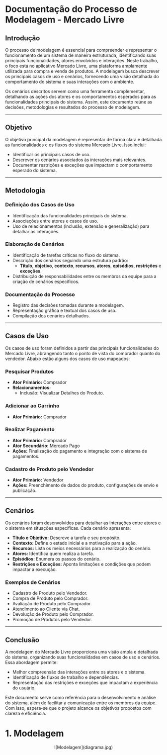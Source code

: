 # Documentação do Processo de Modelagem - Mercado Livre

## Introdução

O processo de modelagem é essencial para compreender e representar o funcionamento de um sistema de maneira estruturada, identificando suas principais funcionalidades, atores envolvidos e interações. Neste trabalho, o foco está no aplicativo Mercado Livre, uma plataforma amplamente utilizada para compra e venda de produtos. A modelagem busca descrever os principais casos de uso e cenários, fornecendo uma visão detalhada do comportamento do sistema e suas interações com o ambiente.

Os cenários descritos servem como uma ferramenta complementar, detalhando as ações dos atores e os comportamentos esperados para as funcionalidades principais do sistema. Assim, este documento reúne as decisões, metodologias e resultados do processo de modelagem.

---

## Objetivo

O objetivo principal da modelagem é representar de forma clara e detalhada as funcionalidades e os fluxos do sistema Mercado Livre. Isso inclui:

- Identificar os principais casos de uso.
- Descrever os cenários associados às interações mais relevantes.
- Documentar restrições e exceções que impactam o comportamento esperado do sistema.

---

## Metodologia

### Definição dos Casos de Uso
- Identificação das funcionalidades principais do sistema.
- Associações entre atores e casos de uso.
- Uso de relacionamentos (inclusão, extensão e generalização) para detalhar as interações.

### Elaboração de Cenários
- Identificação de tarefas críticas no fluxo do sistema.
- Descrição dos cenários seguindo uma estrutura padrão:
  - **Título**, **objetivo**, **contexto**, **recursos**, **atores**, **episódios**, **restrições** e **exceções**.
- Distribuição de responsabilidades entre os membros da equipe para a criação de cenários específicos.

### Documentação do Processo
- Registro das decisões tomadas durante a modelagem.
- Representação gráfica e textual dos casos de uso.
- Compilação dos cenários detalhados.

---

## Casos de Uso


Os casos de uso foram definidos a partir das principais funcionalidades do Mercado Livre, abrangendo tanto o ponto de vista do comprador quanto do vendedor. Abaixo estão alguns dos casos de uso mapeados:

### Pesquisar Produtos
- **Ator Primário:** Comprador  
- **Relacionamentos:**
  - Inclusão: Visualizar Detalhes do Produto.

### Adicionar ao Carrinho
- **Ator Primário:** Comprador

### Realizar Pagamento
- **Ator Primário:** Comprador  
- **Ator Secundário:** Mercado Pago  
- **Ações:** Finalização do pagamento e integração com o sistema de pagamentos.

### Cadastro de Produto pelo Vendedor
- **Ator Primário:** Vendedor  
- **Ações:** Preenchimento de dados do produto, configurações de envio e publicação.

---

## Cenários

Os cenários foram desenvolvidos para detalhar as interações entre atores e o sistema em situações específicas. Cada cenário apresenta:

- **Título e Objetivo:** Descreve a tarefa e seu propósito.
- **Contexto:** Define o estado inicial e a motivação para a ação.
- **Recursos:** Lista os meios necessários para a realização do cenário.
- **Atores:** Identifica quem realiza a tarefa.
- **Episódios:** Enumera os passos do cenário.
- **Restrições e Exceções:** Aponta limitações e condições que podem impactar a execução.

### Exemplos de Cenários
- Cadastro de Produto pelo Vendedor.
- Compra de Produto pelo Comprador.
- Avaliação de Produto pelo Comprador.
- Atendimento ao Cliente via Chat.
- Devolução de Produto pelo Comprador.
- Promoção de Produtos pelo Vendedor.

---

## Conclusão

A modelagem do Mercado Livre proporciona uma visão ampla e detalhada do sistema, organizando suas funcionalidades em casos de uso e cenários. Essa abordagem permite:

- Melhor compreensão das interações entre os atores e o sistema.
- Identificação de fluxos de trabalho e dependências.
- Representação das restrições e exceções que impactam a experiência do usuário.

Este documento serve como referência para o desenvolvimento e análise do sistema, além de facilitar a comunicação entre os membros da equipe. Com isso, espera-se que o projeto alcance os objetivos propostos com clareza e eficiência.
# **1. Modelagem**

<center>
  ![Modelagem](diagrama.jpg)
</center>